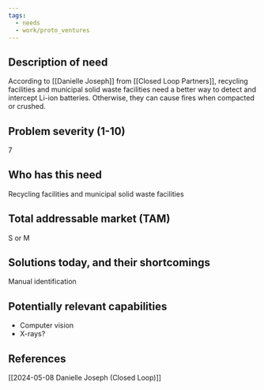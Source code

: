 ```yaml
---
tags:
  - needs
  - work/proto_ventures
---
```

## Description of need
According to [[Danielle Joseph]] from [[Closed Loop Partners]], recycling facilities and municipal solid waste facilities need a better way to detect and intercept Li-ion batteries. Otherwise, they can cause fires when compacted or crushed.

## Problem severity (1-10)
7

## Who has this need
Recycling facilities and municipal solid waste facilities

## Total addressable market (TAM)
S or M

## Solutions today, and their shortcomings
Manual identification

## Potentially relevant capabilities
- Computer vision
- X-rays?

## References
[[2024-05-08 Danielle Joseph (Closed Loop)]]
